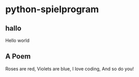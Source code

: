 # python-spielprogram

## hallo 

Hello world

## A Poem

Roses are red,
Violets are blue,
I love coding,
And so do you!

